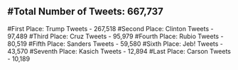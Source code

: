 #Total Number of Tweets: 667,737 
---
#First Place: Trump Tweets - 267,518
#Second Place: Clinton Tweets - 97,489
#Third Place: Cruz Tweets - 95,979
#Fourth Place: Rubio Tweets - 80,519
#Fifth Place: Sanders Tweets - 59,580
#Sixth Place: Jeb! Tweets - 43,570
#Seventh Place: Kasich Tweets - 12,894
#Last Place: Carson Tweets - 10,189

